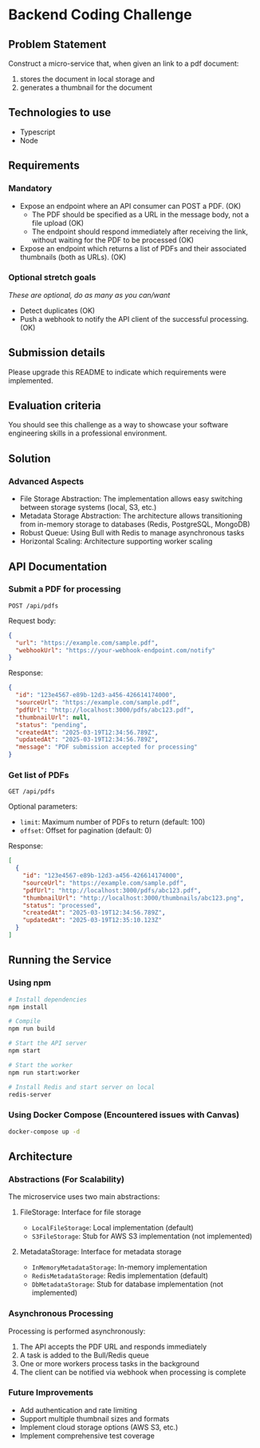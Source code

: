 # Backend Coding Challenge

## Problem Statement

Construct a micro-service that, when given an link to a pdf document:

1. stores the document in local storage and
2. generates a thumbnail for the document

## Technologies to use

- Typescript
- Node

## Requirements

### Mandatory

- Expose an endpoint where an API consumer can POST a PDF. (OK)
    - The PDF should be specified as a URL in the message body, not a file upload (OK)
    - The endpoint should respond immediately after receiving the link, without waiting for the PDF to be processed (OK)
- Expose an endpoint which returns a list of PDFs and their associated thumbnails (both as URLs). (OK)

### Optional stretch goals

_These are optional, do as many as you can/want_

- Detect duplicates (OK)
- Push a webhook to notify the API client of the successful processing. (OK)

## Submission details

Please upgrade this README to indicate which requirements were implemented.

## Evaluation criteria

You should see this challenge as a way to showcase your software engineering skills in a professional environment.

## Solution

### Advanced Aspects

- File Storage Abstraction: The implementation allows easy switching between storage systems (local, S3, etc.)
- Metadata Storage Abstraction: The architecture allows transitioning from in-memory storage to databases (Redis, PostgreSQL, MongoDB)
- Robust Queue: Using Bull with Redis to manage asynchronous tasks
- Horizontal Scaling: Architecture supporting worker scaling

## API Documentation

### Submit a PDF for processing

```
POST /api/pdfs
```

Request body:
```json
{
  "url": "https://example.com/sample.pdf",
  "webhookUrl": "https://your-webhook-endpoint.com/notify"
}
```

Response:
```json
{
  "id": "123e4567-e89b-12d3-a456-426614174000",
  "sourceUrl": "https://example.com/sample.pdf",
  "pdfUrl": "http://localhost:3000/pdfs/abc123.pdf",
  "thumbnailUrl": null,
  "status": "pending",
  "createdAt": "2025-03-19T12:34:56.789Z",
  "updatedAt": "2025-03-19T12:34:56.789Z",
  "message": "PDF submission accepted for processing"
}
```

### Get list of PDFs

```
GET /api/pdfs
```

Optional parameters:
- `limit`: Maximum number of PDFs to return (default: 100)
- `offset`: Offset for pagination (default: 0)

Response:
```json
[
  {
    "id": "123e4567-e89b-12d3-a456-426614174000",
    "sourceUrl": "https://example.com/sample.pdf",
    "pdfUrl": "http://localhost:3000/pdfs/abc123.pdf",
    "thumbnailUrl": "http://localhost:3000/thumbnails/abc123.png",
    "status": "processed",
    "createdAt": "2025-03-19T12:34:56.789Z",
    "updatedAt": "2025-03-19T12:35:10.123Z"
  }
]
```

## Running the Service

### Using npm

```bash
# Install dependencies
npm install

# Compile
npm run build

# Start the API server
npm start

# Start the worker
npm run start:worker

# Install Redis and start server on local
redis-server
```

### Using Docker Compose (Encountered issues with Canvas)

```bash
docker-compose up -d
```

## Architecture

### Abstractions (For Scalability)

The microservice uses two main abstractions:

1. FileStorage: Interface for file storage
    - `LocalFileStorage`: Local implementation (default)
    - `S3FileStorage`: Stub for AWS S3 implementation (not implemented)

2. MetadataStorage: Interface for metadata storage
    - `InMemoryMetadataStorage`: In-memory implementation
    - `RedisMetadataStorage`: Redis implementation (default)
    - `DbMetadataStorage`: Stub for database implementation (not implemented)

### Asynchronous Processing

Processing is performed asynchronously:
1. The API accepts the PDF URL and responds immediately
2. A task is added to the Bull/Redis queue
3. One or more workers process tasks in the background
4. The client can be notified via webhook when processing is complete

### Future Improvements

- Add authentication and rate limiting
- Support multiple thumbnail sizes and formats
- Implement cloud storage options (AWS S3, etc.)
- Implement comprehensive test coverage